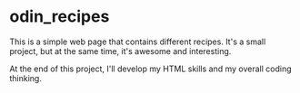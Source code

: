 # odin_recipes

This is a simple web page that contains different recipes. It's a small project, but at the same time, it's awesome and interesting.

At the end of this project, I'll develop my HTML skills and my overall coding thinking.
